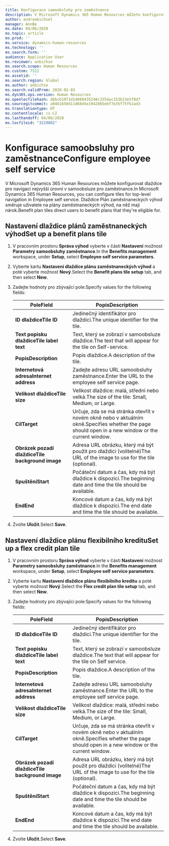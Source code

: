 ```yaml
---
title: Konfigurace samoobsluhy pro zaměstnance
description: V Microsoft Dynamics 365 Human Resources můžete konfigurovat dlaždice pro navigaci nejvyšší úrovní v samoobsluze pro zaměstnance.
author: andreabichsel
manager: AnnBe
ms.date: 04/06/2020
ms.topic: article
ms.prod: ''
ms.service: dynamics-human-resources
ms.technology: ''
ms.search.form: ''
audience: Application User
ms.reviewer: anbichse
ms.search.scope: Human Resources
ms.custom: 7521
ms.assetid: ''
ms.search.region: Global
ms.author: anbichse
ms.search.validFrom: 2020-02-03
ms.dyn365.ops.version: Human Resources
ms.openlocfilehash: dbbcb10f1d14088435248c3354ac153b23e5f8d7
ms.sourcegitcommit: a9461650d11d6845e1942865ebf7e35f75f61ad3
ms.translationtype: HT
ms.contentlocale: cs-CZ
ms.lasthandoff: 04/06/2020
ms.locfileid: "3229802"
---
```

# <a name="configure-employee-self-service"></a><span data-ttu-id="71678-103">Konfigurace samoobsluhy pro zaměstnance</span><span class="sxs-lookup"><span data-stu-id="71678-103">Configure employee self service</span></span>

<span data-ttu-id="71678-104">V Microsoft Dynamics 365 Human Resources můžete konfigurovat dlaždice pro navigaci nejvyšší úrovní v samoobsluze pro zaměstnance.</span><span class="sxs-lookup"><span data-stu-id="71678-104">In Microsoft Dynamics 365 Human Resources, you can configure tiles for top-level navigation in Employee self service.</span></span> <span data-ttu-id="71678-105">Dlaždice Plán zaměstnaneckých výhod směruje uživatele na plány zaměstnaneckých výhod, na něž mají nárok.</span><span class="sxs-lookup"><span data-stu-id="71678-105">Benefit plan tiles direct users to benefit plans that they're eligible for.</span></span>

## <a name="set-up-a-benefit-plans-tile"></a><span data-ttu-id="71678-106">Nastavení dlaždice plánů zaměstnaneckých výhod</span><span class="sxs-lookup"><span data-stu-id="71678-106">Set up a benefit plans tile</span></span>

1. <span data-ttu-id="71678-107">V pracovním prostoru **Správa výhod** vyberte v části **Nastavení** možnost **Parametry samoobsluhy zaměstnance**.</span><span class="sxs-lookup"><span data-stu-id="71678-107">In the **Benefits management** workspace, under **Setup**, select **Employee self service parameters**.</span></span>

2. <span data-ttu-id="71678-108">Vyberte kartu **Nastavení dlaždice plánu zaměstnaneckých výhod** a poté vyberte možnost **Nový**.</span><span class="sxs-lookup"><span data-stu-id="71678-108">Select the **Benefit plans tile setup** tab, and then select **New**.</span></span>

3. <span data-ttu-id="71678-109">Zadejte hodnoty pro zbývající pole:</span><span class="sxs-lookup"><span data-stu-id="71678-109">Specify values for the following fields:</span></span>

   | <span data-ttu-id="71678-110">Pole</span><span class="sxs-lookup"><span data-stu-id="71678-110">Field</span></span> | <span data-ttu-id="71678-111">Popis</span><span class="sxs-lookup"><span data-stu-id="71678-111">Description</span></span> |
   | --- | --- |
   | <span data-ttu-id="71678-112">**ID dlaždice**</span><span class="sxs-lookup"><span data-stu-id="71678-112">**Tile ID**</span></span> | <span data-ttu-id="71678-113">Jedinečný identifikátor pro dlaždici.</span><span class="sxs-lookup"><span data-stu-id="71678-113">The unique identifier for the tile.</span></span> |
   | <span data-ttu-id="71678-114">**Text popisku dlaždice**</span><span class="sxs-lookup"><span data-stu-id="71678-114">**Tile label text**</span></span> | <span data-ttu-id="71678-115">Text, který se zobrazí v samoobsluze dlaždice.</span><span class="sxs-lookup"><span data-stu-id="71678-115">The text that will appear for the tile on Self-service.</span></span> |
   | <span data-ttu-id="71678-116">**Popis**</span><span class="sxs-lookup"><span data-stu-id="71678-116">**Description**</span></span> | <span data-ttu-id="71678-117">Popis dlaždice.</span><span class="sxs-lookup"><span data-stu-id="71678-117">A description of the tile.</span></span> |
   | <span data-ttu-id="71678-118">**Internetová adresa**</span><span class="sxs-lookup"><span data-stu-id="71678-118">**Internet address**</span></span> | <span data-ttu-id="71678-119">Zadejte adresu URL samoobsluhy zaměstnance.</span><span class="sxs-lookup"><span data-stu-id="71678-119">Enter the URL to the employee self service page.</span></span> |
   | <span data-ttu-id="71678-120">**Velikost dlaždice**</span><span class="sxs-lookup"><span data-stu-id="71678-120">**Tile size**</span></span> | <span data-ttu-id="71678-121">Velikost dlaždice: malá, střední nebo velká.</span><span class="sxs-lookup"><span data-stu-id="71678-121">The size of the tile: Small, Medium, or Large.</span></span> |
   | <span data-ttu-id="71678-122">**Cíl**</span><span class="sxs-lookup"><span data-stu-id="71678-122">**Target**</span></span> | <span data-ttu-id="71678-123">Určuje, zda se má stránka otevřít v novém okně nebo v aktuálním okně.</span><span class="sxs-lookup"><span data-stu-id="71678-123">Specifies whether the page should open in a new window or the current window.</span></span> |
   | <span data-ttu-id="71678-124">**Obrázek pozadí dlaždice**</span><span class="sxs-lookup"><span data-stu-id="71678-124">**Tile background image**</span></span> | <span data-ttu-id="71678-125">Adresa URL obrázku, který má být použit pro dlaždici (volitelné)</span><span class="sxs-lookup"><span data-stu-id="71678-125">The URL of the image to use for the tile (optional).</span></span> |
   | <span data-ttu-id="71678-126">**Spuštění**</span><span class="sxs-lookup"><span data-stu-id="71678-126">**Start**</span></span> | <span data-ttu-id="71678-127">Počáteční datum a čas, kdy má být dlaždice k dispozici.</span><span class="sxs-lookup"><span data-stu-id="71678-127">The beginning date and time the tile should be available.</span></span> |
   | <span data-ttu-id="71678-128">**End**</span><span class="sxs-lookup"><span data-stu-id="71678-128">**End**</span></span> | <span data-ttu-id="71678-129">Koncové datum a čas, kdy má být dlaždice k dispozici.</span><span class="sxs-lookup"><span data-stu-id="71678-129">The end date and time the tile should be available.</span></span> |

4. <span data-ttu-id="71678-130">Zvolte **Uložit**.</span><span class="sxs-lookup"><span data-stu-id="71678-130">Select **Save**.</span></span>

## <a name="set-up-a-flex-credit-plan-tile"></a><span data-ttu-id="71678-131">Nastavení dlaždice plánu flexibilního kreditu</span><span class="sxs-lookup"><span data-stu-id="71678-131">Set up a flex credit plan tile</span></span>

1. <span data-ttu-id="71678-132">V pracovním prostoru **Správa výhod** vyberte v části **Nastavení** možnost **Parametry samoobsluhy zaměstnance**.</span><span class="sxs-lookup"><span data-stu-id="71678-132">In the **Benefits management** workspace, under **Setup**, select **Employee self service parameters**.</span></span>

2. <span data-ttu-id="71678-133">Vyberte kartu **Nastavení dlaždice plánu flexibilního kreditu** a poté vyberte možnost **Nový**.</span><span class="sxs-lookup"><span data-stu-id="71678-133">Select the **Flex credit plan tile setup** tab, and then select **New**.</span></span>

3. <span data-ttu-id="71678-134">Zadejte hodnoty pro zbývající pole:</span><span class="sxs-lookup"><span data-stu-id="71678-134">Specify values for the following fields:</span></span>

   | <span data-ttu-id="71678-135">Pole</span><span class="sxs-lookup"><span data-stu-id="71678-135">Field</span></span> | <span data-ttu-id="71678-136">Popis</span><span class="sxs-lookup"><span data-stu-id="71678-136">Description</span></span> |
   | --- | --- |
   | <span data-ttu-id="71678-137">**ID dlaždice**</span><span class="sxs-lookup"><span data-stu-id="71678-137">**Tile ID**</span></span> | <span data-ttu-id="71678-138">Jedinečný identifikátor pro dlaždici.</span><span class="sxs-lookup"><span data-stu-id="71678-138">The unique identifier for the tile.</span></span> |
   | <span data-ttu-id="71678-139">**Text popisku dlaždice**</span><span class="sxs-lookup"><span data-stu-id="71678-139">**Tile label text**</span></span> | <span data-ttu-id="71678-140">Text, který se zobrazí v samoobsluze dlaždice.</span><span class="sxs-lookup"><span data-stu-id="71678-140">The text that will appear for the tile on Self service.</span></span> |
   | <span data-ttu-id="71678-141">**Popis**</span><span class="sxs-lookup"><span data-stu-id="71678-141">**Description**</span></span> | <span data-ttu-id="71678-142">Popis dlaždice.</span><span class="sxs-lookup"><span data-stu-id="71678-142">A description of the tile.</span></span> |
   | <span data-ttu-id="71678-143">**Internetová adresa**</span><span class="sxs-lookup"><span data-stu-id="71678-143">**Internet address**</span></span> | <span data-ttu-id="71678-144">Zadejte adresu URL samoobsluhy zaměstnance.</span><span class="sxs-lookup"><span data-stu-id="71678-144">Enter the URL to the employee self service page.</span></span> |
   | <span data-ttu-id="71678-145">**Velikost dlaždice**</span><span class="sxs-lookup"><span data-stu-id="71678-145">**Tile size**</span></span> | <span data-ttu-id="71678-146">Velikost dlaždice: malá, střední nebo velká.</span><span class="sxs-lookup"><span data-stu-id="71678-146">The size of the tile: Small, Medium, or Large.</span></span> |
   | <span data-ttu-id="71678-147">**Cíl**</span><span class="sxs-lookup"><span data-stu-id="71678-147">**Target**</span></span> | <span data-ttu-id="71678-148">Určuje, zda se má stránka otevřít v novém okně nebo v aktuálním okně.</span><span class="sxs-lookup"><span data-stu-id="71678-148">Specifies whether the page should open in a new window or the current window.</span></span> |
   | <span data-ttu-id="71678-149">**Obrázek pozadí dlaždice**</span><span class="sxs-lookup"><span data-stu-id="71678-149">**Tile background image**</span></span> | <span data-ttu-id="71678-150">Adresa URL obrázku, který má být použit pro dlaždici (volitelné)</span><span class="sxs-lookup"><span data-stu-id="71678-150">The URL of the image to use for the tile (optional).</span></span> |
   | <span data-ttu-id="71678-151">**Spuštění**</span><span class="sxs-lookup"><span data-stu-id="71678-151">**Start**</span></span> | <span data-ttu-id="71678-152">Počáteční datum a čas, kdy má být dlaždice k dispozici.</span><span class="sxs-lookup"><span data-stu-id="71678-152">The beginning date and time the tile should be available.</span></span> |
   | <span data-ttu-id="71678-153">**End**</span><span class="sxs-lookup"><span data-stu-id="71678-153">**End**</span></span> | <span data-ttu-id="71678-154">Koncové datum a čas, kdy má být dlaždice k dispozici.</span><span class="sxs-lookup"><span data-stu-id="71678-154">The end date and time the tile should be available.</span></span> |

4. <span data-ttu-id="71678-155">Zvolte **Uložit**.</span><span class="sxs-lookup"><span data-stu-id="71678-155">Select **Save**.</span></span>

